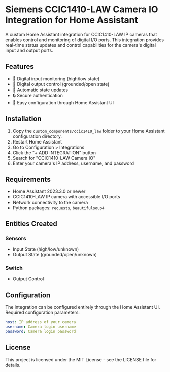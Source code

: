 # Siemens CCIC1410-LAW Camera IO Integration for Home Assistant

A custom Home Assistant integration for CCIC1410-LAW IP cameras that enables control and monitoring of digital I/O ports. This integration provides real-time status updates and control capabilities for the camera's digital input and output ports.

## Features

- 📡 Digital input monitoring (high/low state)
- 🔌 Digital output control (grounded/open state)
- 🔄 Automatic state updates
- 🔒 Secure authentication
- 🎯 Easy configuration through Home Assistant UI

## Installation

1. Copy the `custom_components/ccic1410_law` folder to your Home Assistant configuration directory.
2. Restart Home Assistant
3. Go to Configuration > Integrations
4. Click the "+ ADD INTEGRATION" button
5. Search for "CCIC1410-LAW Camera IO"
6. Enter your camera's IP address, username, and password

## Requirements

- Home Assistant 2023.3.0 or newer
- CCIC1410-LAW IP camera with accessible I/O ports
- Network connectivity to the camera
- Python packages: `requests`, `beautifulsoup4`

## Entities Created

### Sensors
- Input State (high/low/unknown)
- Output State (grounded/open/unknown)

### Switch
- Output Control

## Configuration

The integration can be configured entirely through the Home Assistant UI. Required configuration parameters:

```yaml
host: IP address of your camera
username: Camera login username
password: Camera login password
```

## License

This project is licensed under the MIT License - see the LICENSE file for details.
